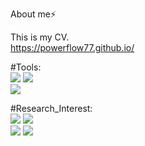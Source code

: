 About me⚡

This is my CV.  
https://powerflow77.github.io/  


#Tools:   
![](https://img.shields.io/badge/-Python-orange)
![](https://img.shields.io/badge/-Pytorch-orange)  
![](https://img.shields.io/badge/-MATLAB-blue)


#Research_Interest:  
![](https://img.shields.io/badge/-Power_System-yellow)
![](https://img.shields.io/badge/-Power_System_Economics-yellow)  
![](https://img.shields.io/badge/-Deep_Learning-red)
![](https://img.shields.io/badge/-Reinforcement_Learning-red)





<!--
**powerflow77/powerflow77** is a ✨ _special_ ✨ repository because its `README.md` (this file) appears on your GitHub profile.

Here are some ideas to get you started:

- 🔭 I’m currently working on ...
- 🌱 I’m currently learning ...
- 👯 I’m looking to collaborate on ...
- 🤔 I’m looking for help with ...
- 💬 Ask me about ...
- 📫 How to reach me: ...
- 😄 Pronouns: ...
- ⚡ Fun fact: ...
-->
